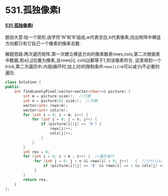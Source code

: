# 531.孤独像素I

#### [531.孤独像素I](https://leetcode-cn.com/problems/lonely-pixel-i/)

题目大意:给一个矩形,由字符’W’和’B’组成,w代表空白,b代表像素,找出矩阵中横竖方向都只有它自己一个像素的像素总数. 

解题思路:两次遍历矩阵.第一次建立横竖方向的像素数表rows,cols,第二次根据表中数据,若a\[i,j\]位置为像素,且rows\[i\], cols\[j\]都等于1,则该像素符合. 这里用到一个trick,第二次遍历中,内层j循环时,加上对i的限制条件`rows[i]>0`可以减少j不必要的遍历.

```cpp
class Solution {
public:
    int findLonelyPixel(vector<vector<char>>& picture) {
        int m = picture.size();  //行数
        int n = picture[0].size();  //列数
        vector<int> rows(m);
        vector<int> cols(n);
        for (int i = 0; i < m; i++) {
            for (int j = 0; j < n; j++) {
                if (picture[i][j] == 'B') {
                    rows[i]++; 
                    cols[j]++;
                }
            }
        }
        int res = 0;
        for (int i = 0; i < m ; i++) {  //遍历每行
             for (int j = 0; j < n && rows[i] > 0; j++)   {  //小trick,只遍历rows[i] > 0的列
                 if (picture[i][j] == 'B' && rows[i] == 1 && cols[j] == 1) res++;
             }
        }
        return res;
    }
};
```

